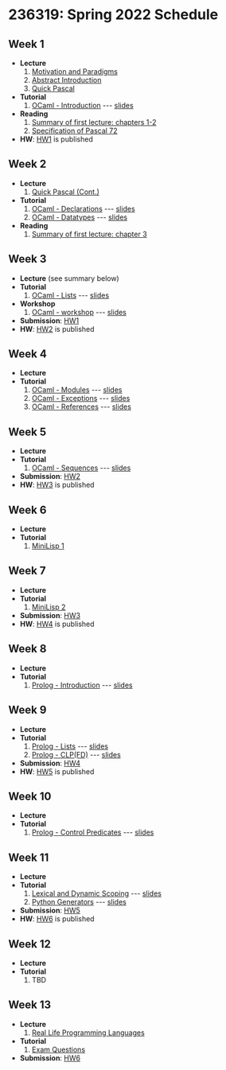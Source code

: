 # 236319: Spring 2022 Schedule

## Week 1

* **Lecture**
    1. [Motivation and Paradigms](Lectures/introduction.md)
    2. [Abstract Introduction](https://docs.google.com/presentation/d/1LKVaPEXuPYzI149K-68XZR-HHv6cJkOWgdBg9T98cog/edit?usp=sharing)
    3. [Quick Pascal](https://docs.google.com/presentation/d/1n_VQM6HCASj5FINurqF3wusE4fS2qqq_h7AoQvMgXzI/edit?usp=sharing)
* **Tutorial**
    1. [OCaml - Introduction](Tutorials/ocaml/introduction.md) --- [slides](Tutorials/pdfs/slides/ocaml/introduction.pdf)
* **Reading**
    1. [Summary of first lecture: chapters 1-2](https://docs.google.com/document/d/1LNSWwi2VYPrOcNPdQ3YvXhFfZtg_r4D6SH9adcFAIK4/edit?usp=sharing)
    2. [Specification of Pascal 72](Misc/PascalReport.pdf)
* **HW**: [HW1](?) is published

## Week 2

* **Lecture**
    1. [Quick Pascal (Cont.)](https://docs.google.com/presentation/d/1n_VQM6HCASj5FINurqF3wusE4fS2qqq_h7AoQvMgXzI/edit?usp=sharing)
* **Tutorial**
    1. [OCaml - Declarations](Tutorials/ocaml/declarations.md) --- [slides](Tutorials/pdfs/slides/ocaml/declarations.pdf)
    2. [OCaml - Datatypes](Tutorials/ocaml/datatypes.md) --- [slides](Tutorials/pdfs/slides/ocaml/datatypes.pdf)
* **Reading**
    1. [Summary of first lecture: chapter 3](https://docs.google.com/document/d/1LNSWwi2VYPrOcNPdQ3YvXhFfZtg_r4D6SH9adcFAIK4/edit?usp=sharing)

## Week 3

* **Lecture** (see summary below)
* **Tutorial**
    1. [OCaml - Lists](Tutorials/ocaml/lists.md) --- [slides](Tutorials/pdfs/slides/ocaml/lists.pdf)
* **Workshop**
    1. [OCaml - workshop](Tutorials/ocaml/workshop.md) --- [slides](Tutorials/pdfs/slides/ocaml/workshop.pdf)
* **Submission**: [HW1](?)
* **HW**: [HW2](?) is published

## Week 4

* **Lecture**
* **Tutorial**
    1. [OCaml - Modules](Tutorials/ocaml/modules.md) --- [slides](Tutorials/pdfs/slides/ocaml/modules.pdf)
    2. [OCaml - Exceptions](Tutorials/ocaml/exceptions.md) --- [slides](Tutorials/pdfs/slides/ocaml/exceptions.pdf)
    3. [OCaml - References](Tutorials/ocaml/refs.md) --- [slides](Tutorials/pdfs/slides/ocaml/refs.pdf)

## Week 5

* **Lecture**
* **Tutorial**
    1. [OCaml - Sequences](Tutorials/ocaml/sequences.md) --- [slides](Tutorials/pdfs/slides/ocaml/sequences.pdf)
* **Submission**: [HW2](?)
* **HW**: [HW3](?) is published

## Week 6

* **Lecture**
* **Tutorial**
    1. [MiniLisp 1](Tutorials/theory/mini-lisp.md)

## Week 7

* **Lecture**
* **Tutorial**
    1. [MiniLisp 2](Tutorials/minilisp/eval.pdf)
* **Submission**: [HW3](?)
* **HW**: [HW4](?) is published

## Week 8

* **Lecture**
* **Tutorial**
    1. [Prolog - Introduction](Tutorials/prolog/introduction.md) --- [slides](Tutorials/pdfs/slides/prolog/introduction.pdf)

## Week 9

* **Lecture**
* **Tutorial**
    1. [Prolog - Lists](Tutorials/prolog/lists.md) --- [slides](Tutorials/pdfs/slides/prolog/lists.pdf)
    2. [Prolog - CLP(FD)](Tutorials/prolog/clp.md) --- [slides](Tutorials/pdfs/slides/prolog/clp.pdf)
* **Submission**: [HW4](?)
* **HW**: [HW5](?) is published

## Week 10

* **Lecture**
* **Tutorial**
    1. [Prolog - Control Predicates](Tutorials/prolog/control-predicates.md) --- [slides](Tutorials/pdfs/slides/prolog/control-predicates.pdf)

## Week 11

* **Lecture**
* **Tutorial**
    1. [Lexical and Dynamic Scoping](Tutorials/theory/scoping.md) --- [slides](Tutorials/pdfs/slides/theory/scoping.pdf)
    2. [Python Generators](Tutorials/python/generators.md) --- [slides](Tutorials/pdfs/slides/python/generators.pdf)
* **Submission**: [HW5](?)
* **HW**: [HW6](?) is published

## Week 12

* **Lecture**
* **Tutorial**
    1. TBD

## Week 13

* **Lecture**
    1. [Real Life Programming Languages](https://docs.google.com/presentation/d/1FGUzbhURUqzL3hfzCj8m3nR1swqmpG8CYu77H4Tgm5U/edit#slide=id.gb50064ae0_0_89)
* **Tutorial**
    1. [Exam Questions](Tutorials/pdfs/slides/exam-questions.pdf)
* **Submission**: [HW6](?)
